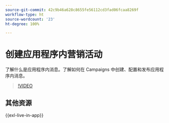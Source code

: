 ```yaml
---
source-git-commit: 42c9b46a628c8655fe56112cd3fad06fcaa8269f
workflow-type: ht
source-wordcount: '23'
ht-degree: 100%

---
```

# 创建应用程序内营销活动

了解什么是应用程序内消息。了解如何在 Campaigns 中创建、配置和发布应用程序内消息。

>[!VIDEO](https://video.tv.adobe.com/v/3410430?quality=12&learn=on)

## 其他资源

{{exl-live-in-app}}